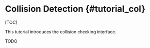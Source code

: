 Collision Detection {#tutorial_col}
===================

[TOC]



This tutorial introduces the collision checking interface.


TODO
